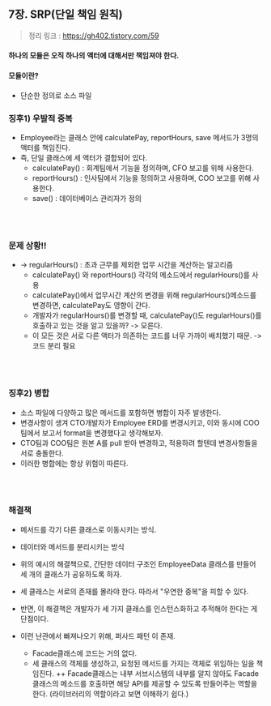 ## 7장. SRP(단일 책임 원칙)
> 정리 링크 : https://gh402.tistory.com/59

#### 하나의 모듈은 오직 하나의 액터에 대해서만 책임져야 한다.
#### 모듈이란? 
 - 단순한 정의로 소스 파일

### 징후1) 우발적 중복
- Employee라는 클래스 안에 calculatePay, reportHours, save 메서드가 3명의 액터를 책임진다.
- 즉, 단일 클래스에 세 액터가 결합되어 있다.
    - calculatePay() : 회계팀에서 기능을 정의하며, CFO 보고를 위해 사용한다.
    - reportHours() : 인사팀에서 기능을 정의하고 사용하며, COO 보고를 위해 사용한다.
    - save() : 데이터베이스 관리자가 정의

 
</br>
</br>

### 문제 상황!!
- -> regularHours() : 초과 근무를 제외한 업무 시간을 계산하는 알고리즘
    - calculatePay() 와 reportHours() 각각의 메소드에서 regularHours()를 사용
    - calculatePay()에서 업무시간 계산의 변경을 위해 regularHours()메소드를 변경하면, calculatePay도 영향이 간다.
    - 개발자가 regularHours()를 변경할 때, calculatePay()도 regularHours()를 호출하고 있는 것을 알고 있을까? -> 모른다.
    - 이 모든 것은 서로 다른 액터가 의존하는 코드를 너무 가까이 배치했기 때문. -> 코드 분리 필요

 </br>
 </br>

### 징후2) 병합
- 소스 파일에 다양하고 많은 메서드를 포함하면 병합이 자주 발생한다.
- 변경사항이 생겨 CTO개발자가 Employee ERD를 변경시키고, 이와 동시에 COO팀에서 보고서 format을 변경했다고 생각해보자.
- CTO팀과 COO팀은 원본 A를 pull 받아 변경하고, 적용하려 할텐데 변경사항들을 서로 충돌한다. 
- 이러한 병합에는 항상 위험이 따른다.  

 </br>
 </br>

### 해결책 
- 메서드를 각기 다른 클래스로 이동시키는 방식.
- 데이터와 메서드를 분리시키는 방식

- 위의 예시의 해결책으로, 간단한 데이터 구조인 EmployeeData 클래스를 만들어 세 개의 클래스가 공유하도록 하자.
- 세 클래스는 서로의 존재를 몰라야 한다. 따라서 "우연한 중복"을 피할 수 있다. 

- 반면, 이 해결책은 개발자가 세 가지 클래스를 인스턴스화하고 추적해야 한다는 게 단점이다.
- 이런 난관에서 빠져나오기 위해, 퍼사드 패턴 이 존재.
    - Facade클래스에 코드는 거의 없다.
    - 세 클래스의 객체를 생성하고, 요청된 메서드를 가지는 객체로 위임하는 일을 책임진다. 
++ Facade클래스는 내부 서브시스템의 내부를 알지 않아도 Facade클래스의 메소드를 호출하면 해당 API를 제공할 수 있도록 만들어주는 역할을 한다. (라이브러리의 역할이라고 보면 이해하기 쉽다.)


</br>
</br>